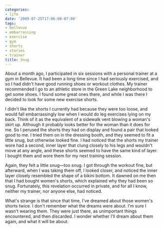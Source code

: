 ```yaml
---
categories:
- life
date: '2009-07-25T17:06:00-07:00'
tags:
- bellevue
- embarrassing
- exercise
- gym
- shorts
- stories
- trainer
title: Snug
---
```


About a month ago, I participated in six sessions with a personal trainer at a gym in Bellevue. It had been a long time since I had seriously exercised, and so I had didn't have good running shoes or workout clothes. My trainer recommended I go to an athletic store in the Green Lake neighborhood to get some shoes. I found some great ones there, and while I was there I decided to look for some new exercise shorts.

I didn't like the shorts I currently had because they were too loose, and would fall embarrassingly low when I would do leg exercises lying on my back. Think of it as the equivalent of a sidewalk vent blowing a woman's skirt up. Although it probably looks better for the woman than it does for me. So I perused the shorts they had on display and found a pair that looked good to me. I tried them on in the dressing booth, and they seemed to fit a little snug, but otherwise looked fine. I had noticed that the shorts my trainer wore had a second, inner layer that clung closely to his legs and wouldn't move at any angle, and these shorts seemed to have the same kind of layer. I bought them and wore them for my next training session.

Again, they felt a little snug&mdash;too snug. I got through the workout fine, but afterward, when I was taking them off, I looked closer, and noticed the inner layer closely resembled the shape of a bikini bottom. It dawned on me then that I had bought women's shorts, which explained why they had been so snug. Fortunately, this revelation occurred in private, and for all I know, neither my trainer, nor anyone else, had noticed.

What's strange is that since that time, I've dreamed about those women's shorts twice. I don't remember what the dreams were about. I'm sure I wasn't wearing them. They were just there, as unimportant things encountered, and then discarded. I wonder whether I'll dream about them again, and what it will be about.
